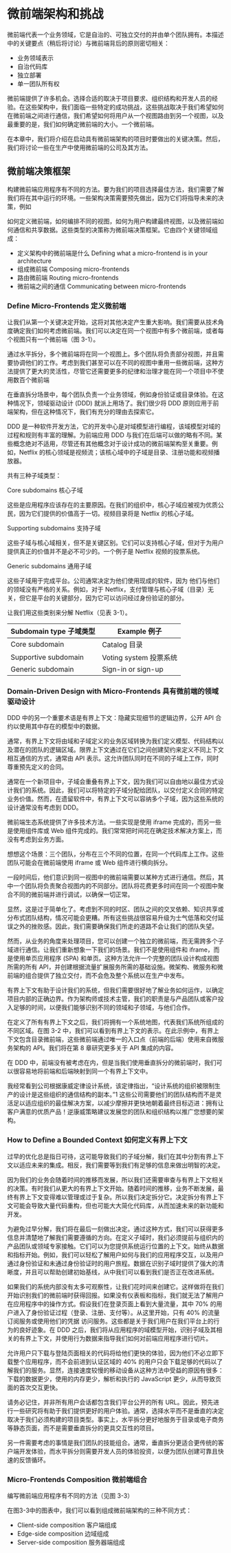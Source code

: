 # 微前端架构和挑战

微前端代表一个业务领域，它是自治的、可独立交付的并由单个团队拥有。本描述中的关键要点（稍后将讨论）与微前端背后的原则密切相关：

* 业务领域表示
* 自治代码库
* 独立部署
* 单一团队所有权

微前端提供了许多机会。选择合适的取决于项目要求、组织结构和开发人员的经验。在这些架构中，我们面临一些特定的成功挑战，这些挑战取决于我们希望如何在微前端之间进行通信，我们希望如何将用户从一个视图路由到另一个视图，以及最重要的是，我们如何确定微前端的大小。一个微前端。

在本章中，我们将介绍在启动具有微前端架构的项目时要做出的关键决策。然后，我们将讨论一些在生产中使用微前端的公司及其方法。

## 微前端决策框架

构建微前端应用程序有不同的方法。要为我们的项目选择最佳方法，我们需要了解我们将在其中运行的环境。一些架构决策需要预先做出，因为它们将指导未来的决策，例如
 
如何定义微前端，如何编排不同的视图，如何为用户构建最终视图，以及微前端如何通信和共享数据。这些类型的决策称为微前端决策框架。它由四个关键领域组成：

* 定义架构中的微前端是什么  Defining what a micro-frontend is in your architecture
* 组成微前端  Composing micro-frontends
* 路由微前端  Routing micro-frontends
* 微前端之间的通信 Communicating between micro-frontends

### Define Micro-Frontends 定义微前端

让我们从第一个关键决定开始，这将对其他决定产生重大影响。我们需要从技术角度确定我们如何考虑微前端。我们可以决定在同一个视图中有多个微前端，或者每个视图只有一个微前端（图 3-1）。


通过水平拆分，多个微前端将在同一个视图上。多个团队将负责部分视图，并且需要协调他们的工作。考虑到我们甚至可以在不同的视图中重用一些微前端，这种方法提供了更大的灵活性，尽管它还需要更多的纪律和治理才能在同一个项目中不使用数百个微前端

在垂直拆分场景中，每个团队负责一个业务领域，例如身份验证或目录体验。在这种情况下，领域驱动设计 (DDD) 就派上用场了。我们很少将 DDD 原则应用于前端架构，但在这种情况下，我们有充分的理由去探索它。

DDD 是一种软件开发方法，它的开发中心是对域模型进行编程，该域模型对域的过程和规则有丰富的理解。为前端应用 DDD 与我们在后端可以做的略有不同。某些概念绝对不适用，尽管还有其他概念对于设计成功的微前端架构至关重要。例如，Netflix 的核心领域是视频流；该核心域中的子域是目录、注册功能和视频播放器。

共有三种子域类型：

Core subdomains 核心子域

这些是应用程序应该存在的主要原因。在我们的组织中，核心子域应被视为优质公民，因为它们提供的价值高于一切。视频目录将是 Netflix 的核心子域。

Supporting subdomains 支持子域

这些子域与核心域相关，但不是关键区别。它们可以支持核心子域，但对于为用户提供真正的价值并不是必不可少的。一个例子是 Netflix 视频的投票系统。

Generic subdomains 通用子域

这些子域用于完成平台。公司通常决定为他们使用现成的软件，因为
他们与他们的领域没有严格的关系。例如，对于 Netflix，支付管理与核心子域（目录）无关，但它是平台的关键部分，因为它可以访问经过身份验证的部分。

让我们用这些类别来分解 Netflix（见表 3-1）。


|  Subdomain type 子域类型      |  Example 例子 |
| ----------- | ----------- |
|  Core subdomain      |  Catalog 目录       |
|  Supportive subdomain   | Voting system 投票系统|  
|  Generic subdomain   |  Sign-in or sign-up   |


### Domain-Driven Design with Micro-Frontends 具有微前端的领域驱动设计

DDD 中的另一个重要术语是有界上下文：隐藏实现细节的逻辑边界，公开 API 合约以使用其中存在的模型中的数据。

通常，有界上下文将由域和子域定义的业务区域转换为我们定义模型、代码结构以及潜在的团队的逻辑区域。限界上下文通过在它们之间创建契约来定义不同上下文相互通信的方式，通常由 API 表示。这允许团队同时在不同的子域上工作，同时尊重预先定义的合同。

通常在一个新项目中，子域会重叠有界上下文，因为我们可以自由地以最佳方式设计我们的系统。因此，我们可以将特定的子域分配给团队，以交付定义合同的特定业务价值。然而，在遗留软件中，有界上下文可以容纳多个子域，因为这些系统的设计通常没有考虑到 DDD。

微前端生态系统提供了许多技术方法。一些实现是使用 iframe 完成的，而另一些是使用组件库或 Web 组件完成的。我们常常把时间花在确定技术解决方案上，而没有考虑到业务方面。

想想这个场景：三个团队，分布在三个不同的位置，在同一个代码库上工作。这些团队可能会在微前端使用 iframe 或 Web 组件进行横向拆分。

一段时间后，他们意识到同一视图中的微前端需要以某种方式进行通信。然后，其中一个团队将负责聚合视图内的不同部分。团队将花费更多时间在同一个视图中聚合不同的微前端并进行调试，以确保一切正常。

显然，这是过于简单化了。考虑到不同的时区、团队之间的交叉依赖、知识共享或分布式团队结构，情况可能会更糟。所有这些挑战很容易升级为士气低落和交付延误之外的挫败感。因此，我们需要确保我们所走的道路不会让我们的团队失望。

然而，从业务的角度来处理项目，您可以创建一个独立的微前端，而无需跨多个子域进行通信。让我们重新想象一下我们的场景。我们不是使用组件和 iframe，而是使用单页应用程序 (SPA) 和单页。这种方法允许一个完整的团队设计构成视图所需的所有 API，并创建根据流量扩展服务所需的基础设施。微架构、微服务和微前端的组合提供了独立交付，而不会危及整个系统以在生产中发布。

有界上下文有助于设计我们的系统，但我们需要很好地了解业务如何运作，以确定项目内部的正确边界。作为架构师或技术主管，我们的职责是与产品团队或客户投入足够的时间，以便我们能够识别不同的领域和子领域，与他们合作。

在定义了所有有界上下文之后，我们将拥有一个系统地图，代表我们系统所组成的不同区域。在图 3-2 中，我们可以看到有界上下文的表示。在此示例中，有界上下文包含目录微前端，这些微前端通过唯一的入口点（前端的后端）使用来自微服务架构的 API。我们将在第 8 章研究更多关于 API 集成的内容。

在 DDD 中，前端没有被考虑在内，但是当我们使用垂直拆分的微前端时，我们可以很容易地将前端和后端映射到同一个有界上下文中。

我经常看到公司根据康威定律设计系统，该定律指出，“设计系统的组织被限制生产的设计是这些组织的通信结构的副本。”1 这些公司需要他们的团队结构而不是灵活足以适应组织的最佳解决方案，以减少摩擦并更快地朝着最终目标迈进：拥有让客户满意的优质产品！逆康威策略建议发展您的团队和组织结构以推广您想要的架构。

### How to Define a Bounded Context   如何定义有界上下文

过早的优化总是指日可待，这可能导致我们的子域分解，我们在其中分割有界上下文以适应未来的集成。相反，我们需要等到我们有足够的信息来做出明智的决定。

因为我们的业务会随着时间的推移而发展，所以我们还需要审查与有界上下文相关的决策。有时我们从更大的有界上下文开始。随着时间的推移，业务不断发展，最终有界上下文变得难以管理或过于复杂。所以我们决定拆分它。决定拆分有界上下文可能会导致大量代码重构，但也可能大大简化代码库，从而加速未来的新功能和开发。

为避免过早分解，我们将在最后一刻做出决定。通过这种方式，我们可以获得更多信息并清楚地了解我们需要遵循的方向。在定义子域时，我们必须提前与组织内的产品团队或领域专家接触。它们可以为您提供系统运行位置的上下文。始终从数据和指标开始。例如，我们可以轻松了解用户如何与我们的应用程序交互，以及用户通过身份验证和未通过身份验证时的用户旅程。数据在识别子域时提供了强大的清晰度，并且可以帮助创建初始基线，从中我们可以看到我们是否正在改进系统。

如果我们的系统内部没有太多可观察性，让我们花时间来创建它。这样做将在我们开始识别我们的微前端时获得回报。如果没有仪表板和指标，我们就无法了解用户在应用程序中的操作方式。假设我们在登录页面上看到大量流量，其中 70% 的用户进入了身份验证过程（登录、注册、支付等）。从这里开始，只有 40% 的流量订阅服务或使用他们的凭据
访问服务。这些都是关于我们用户在我们平台上的行为的良好迹象。在 DDD 之后，我们将从应用程序的域模型开始，识别子域及其相关的有界上下文，并使用行为数据来指导我们如何对前端应用程序进行切片。

允许用户只下载与登陆页面相关的代码将给他们更快的体验，因为他们不必立即下载整个应用程序，而不会前进到认证区域的 40% 的用户只会下载足够的代码以了解我们的服务。显然，连接速度较慢的移动设备从这种方法中受益的原因有很多：下载的数据更少，使用的内存更少，解析和执行的 JavaScript 更少，从而导致页面的首次交互更快。

请务必记住，并非所有用户会话都包含我们平台公开的所有 URL。因此，预先进行一些研究将有助于我们提供更好的用户体验。通常，选择水平而不是垂直的决定取决于我们必须构建的项目类型。事实上，水平拆分更好地服务于目录或电子商务等静态页面，而不是需要垂直拆分的更具交互性的项目。

另一件需要考虑的事情是我们团队的技能组合。通常，垂直拆分更适合更传统的客户端开发体验，而水平拆分则需要开发人员的体验投资，以便为团队创建可靠且快速的反馈循环。

###  Micro-Frontends Composition 微前端组合

编写微前端应用程序有不同的方法（见图 3-3）

在图3-3中的图表中，我们可以看到组成微前端架构的三种不同方式：

*  Client-side composition 客户端组成
*  Edge-side composition 边域组成
*  Server-side composition 服务器端组成





